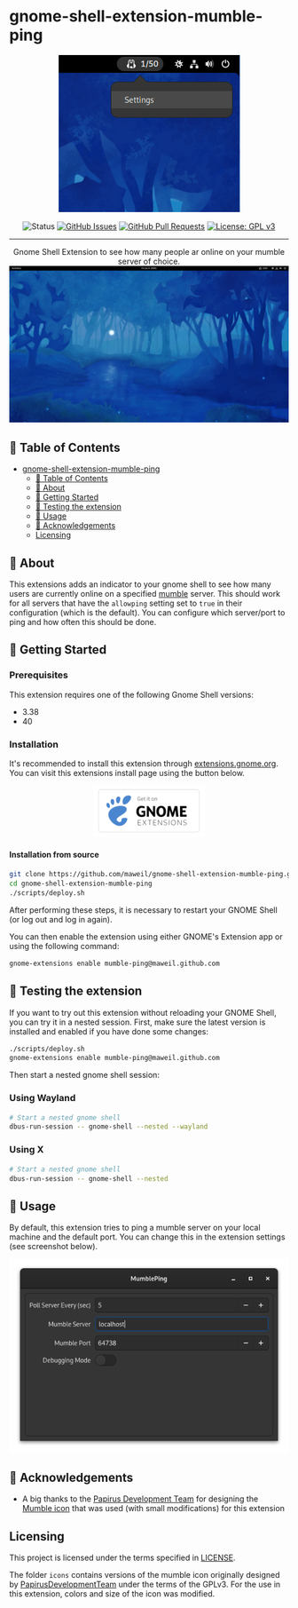 # gnome-shell-extension-mumble-ping

<p align="center">
 <img src="img/indicator.png" alt="Project logo"/>
</p>

<div align="center">

![Status](https://img.shields.io/badge/status-active-success.svg)
[![GitHub Issues](https://img.shields.io/github/issues/maweil/gnome-shell-extension-mumble-ping.svg)](https://github.com/maweil/gnome-shell-extension-mumble-ping/issues)
[![GitHub Pull Requests](https://img.shields.io/github/issues-pr/maweil/gnome-shell-extension-mumble-ping.svg)](https://github.com/maweil/gnome-shell-extension-mumble-ping/pulls)
[![License: GPL v3](https://img.shields.io/badge/License-GPLv3-blue.svg)](/LICENSE)

</div>

---

<p align="center">
Gnome Shell Extension to see how many people ar online on your mumble server of choice.
<img src="img/screenshot.png" alt="Screenshot"/>
</p>

## 📝 Table of Contents

- [gnome-shell-extension-mumble-ping](#gnome-shell-extension-mumble-ping)
  - [📝 Table of Contents](#-table-of-contents)
  - [🧐 About <a name ="about"></a>](#-about-)
  - [🏁 Getting Started](#-getting-started)
  - [🔧 Testing the extension](#-testing-the-extension)
  - [🎈 Usage <a name="usage"></a>](#-usage-)
  - [🎉 Acknowledgements <a name = "acknowledgement"></a>](#-acknowledgements-)
  - [Licensing](#licensing)
  
## 🧐 About <a name ="about"></a>

This extensions adds an indicator to your gnome shell to see how many users
are currently online on a specified
[mumble](https://github.com/mumble-voip/mumble) server.
This should work for all servers that have the `allowping` setting set to `true`
in their configuration (which is the default).
You can configure which server/port to ping and how often this should be done.

## 🏁 Getting Started

### Prerequisites

This extension requires one of the following Gnome Shell versions:

- 3.38
- 40

### Installation

It's recommended to install this extension
through [extensions.gnome.org](https://extensions.gnome.org/extension/4341/mumbleping/).
You can visit this extensions install page using the button below.

<p align="center">
<a href="https://extensions.gnome.org/extension/4341/mumbleping/">
  <img width="200px"
    src="https://raw.githubusercontent.com/andyholmes/gnome-shell-extensions-badge/master/get-it-on-ego.svg"
    alt="Project logo"></a>
</p>

#### Installation from source

```bash
git clone https://github.com/maweil/gnome-shell-extension-mumble-ping.git
cd gnome-shell-extension-mumble-ping
./scripts/deploy.sh
```

After performing these steps, it is necessary to restart your GNOME Shell
(or log out and log in again).

You can then enable the extension using either GNOME's Extension app
or using the following command:

```bash
gnome-extensions enable mumble-ping@maweil.github.com 
```

## 🔧 Testing the extension

If you want to try out this extension without reloading your GNOME Shell,
you can try it in a nested session.
First, make sure the latest version is installed and enabled
if you have done some changes:

```bash
./scripts/deploy.sh
gnome-extensions enable mumble-ping@maweil.github.com
```

Then start a nested gnome shell session:

### Using Wayland

```bash
# Start a nested gnome shell
dbus-run-session -- gnome-shell --nested --wayland
```

### Using X

```bash
# Start a nested gnome shell
dbus-run-session -- gnome-shell --nested
```

## 🎈 Usage <a name="usage"></a>

By default, this extension tries to ping a mumble server on your local machine
and the default port. You can change this in the extension settings
(see screenshot below).

![Settings](img/settings.png)

## 🎉 Acknowledgements <a name = "acknowledgement"></a>

- A big thanks to the [Papirus Development Team](https://github.com/PapirusDevelopmentTeam)
for designing the
[Mumble icon](https://github.com/PapirusDevelopmentTeam/papirus-icon-theme/blob/77fad87146ce97ca76fa54379a6fe16545146ab4/Papirus/64x64/apps/mumble.svg)
that was used (with small modifications) for this extension

## Licensing

This project is licensed under the terms specified in [LICENSE](LICENSE).

The folder `icons` contains versions of the mumble icon originally designed by
[PapirusDevelopmentTeam](https://github.com/PapirusDevelopmentTeam/)
under the terms of the GPLv3.
For the use in this extension, colors and size of the icon was modified.
